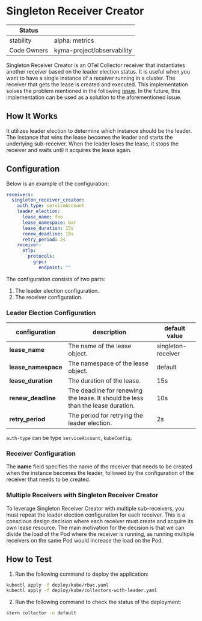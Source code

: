 # Singleton Receiver Creator

| Status      |                            |
|-------------|----------------------------|
| stability   | alpha: metrics             |
| Code Owners | kyma-project/observability |

Singleton Receiver Creator is an OTel Collector receiver that instantiates another receiver based on the leader election
status. It is useful when you want to have a single instance of a receiver running in a cluster. The receiver that gets
the lease is created and executed.
This implementation solves the problem mentioned in the
following [issue](https://github.com/open-telemetry/opentelemetry-collector-contrib/issues/32994). In the future, this
implementation can be used as a solution to the aforementioned issue.

## How It Works

It utilizes leader election to determine which instance should be the leader. The instance that wins the lease becomes
the leader and starts the underlying sub-receiver. When the leader loses the lease, it stops the receiver and waits
until it acquires the lease again.

## Configuration

Below is an example of the configuration:

```yaml
receivers:
  singleton_receiver_creator:
    auth_type: serviceAccount
    leader_election:
      lease_name: foo
      lease_namespace: bar
      lease_duration: 15s
      renew_deadline: 10s
      retry_period: 2s
    receiver:
      otlp:
        protocols:
          grpc:
            endpoint: ""
```

The configuration consists of two parts:

1. The leader election configuration.
2. The receiver configuration.

### Leader Election Configuration

| configuration       | description                                                                     | default value      |
|---------------------|---------------------------------------------------------------------------------|--------------------|
| **lease_name**      | The name of the lease object.                                                   | singleton-receiver |
| **lease_namespace** | The namespace of the lease object.                                              | default            |
| **lease_duration**  | The duration of the lease.                                                      | 15s                |
| **renew_deadline**  | The deadline for renewing the lease. It should be less than the lease duration. | 10s                |
| **retry_period**    | The period for retrying the leader election.                                    | 2s                 |

`auth-type` can be type `serviceAccount`, `kubeConfig`.

### Receiver Configuration

The **name** field specifies the name of the receiver that needs to be created when the instance becomes the leader,
followed by the configuration of the receiver that needs to be created.

### Multiple Receivers with Singleton Receiver Creator

To leverage Singleton Receiver Creator with multiple sub-receivers, you must repeat the leader election configuration
for each receiver. This is a conscious design decision where each receiver must create and acquire its own lease
resource. The main motivation for the decision is that we can divide the load of the Pod where the receiver is running,
as running multiple receivers on the same Pod would increase the load on the Pod.

## How to Test

1. Run the following command to deploy the application:

```bash
kubectl apply -f deploy/kube/rbac.yaml
kubectl apply -f deploy/kube/collectors-with-leader.yaml
```

2. Run the following command to check the status of the deployment:

```bash
stern collector -n default
```
